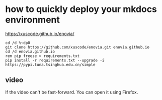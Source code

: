 <!--
 * @Name: 
 * @Data: YYYY-MM-DD HH:mm:ss
 * @Input: 
-->

# how to quickly deploy your mkdocs environment  

https://xuscode.github.io/enovia/

```batch
cd /d %~dp0
git clone https://github.com/xuscode/enovia.git enovia.github.io
cd /d enovia.github.io
rem pip freeze > requirements.txt
pip install -r requirements.txt --upgrade -i https://pypi.tuna.tsinghua.edu.cn/simple
```

##  video

If the video can't be fast-forward. You can open it using Firefox.
